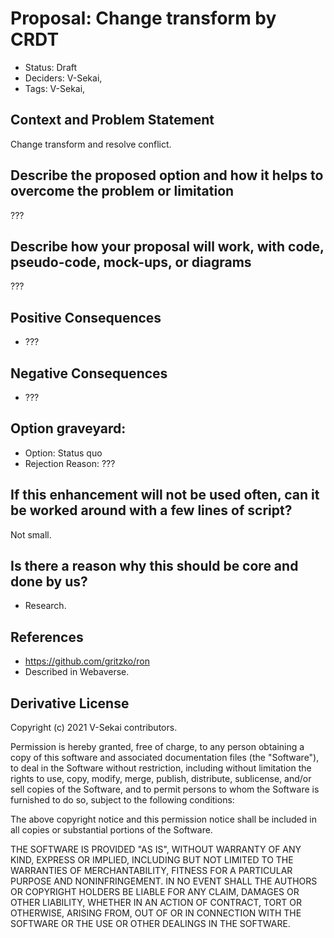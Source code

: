 # Proposal: Change transform by CRDT

- Status: Draft <!-- draft | rejected | accepted | deprecated | superseded by -->
- Deciders: V-Sekai,
- Tags: V-Sekai,

## Context and Problem Statement

Change transform and resolve conflict.

## Describe the proposed option and how it helps to overcome the problem or limitation

???

## Describe how your proposal will work, with code, pseudo-code, mock-ups, or diagrams

???

## Positive Consequences <!-- optional -->

- ???

## Negative Consequences <!-- optional -->

- ???

## Option graveyard: <!-- same as above -->

- Option: Status quo
- Rejection Reason: ???

## If this enhancement will not be used often, can it be worked around with a few lines of script?

Not small.

## Is there a reason why this should be core and done by us?

- Research.

## References <!-- optional and numbers of links can vary -->

- <https://github.com/gritzko/ron>
- Described in Webaverse.

## Derivative License

Copyright (c) 2021 V-Sekai contributors.

Permission is hereby granted, free of charge, to any person obtaining a copy
of this software and associated documentation files (the "Software"), to deal
in the Software without restriction, including without limitation the rights
to use, copy, modify, merge, publish, distribute, sublicense, and/or sell
copies of the Software, and to permit persons to whom the Software is
furnished to do so, subject to the following conditions:

The above copyright notice and this permission notice shall be included in all
copies or substantial portions of the Software.

THE SOFTWARE IS PROVIDED "AS IS", WITHOUT WARRANTY OF ANY KIND, EXPRESS OR
IMPLIED, INCLUDING BUT NOT LIMITED TO THE WARRANTIES OF MERCHANTABILITY,
FITNESS FOR A PARTICULAR PURPOSE AND NONINFRINGEMENT. IN NO EVENT SHALL THE
AUTHORS OR COPYRIGHT HOLDERS BE LIABLE FOR ANY CLAIM, DAMAGES OR OTHER
LIABILITY, WHETHER IN AN ACTION OF CONTRACT, TORT OR OTHERWISE, ARISING FROM,
OUT OF OR IN CONNECTION WITH THE SOFTWARE OR THE USE OR OTHER DEALINGS IN THE
SOFTWARE.
